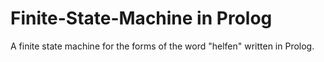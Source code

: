 # Finite-State-Machine in Prolog
A finite state machine for the forms of the word "helfen" written in Prolog.
